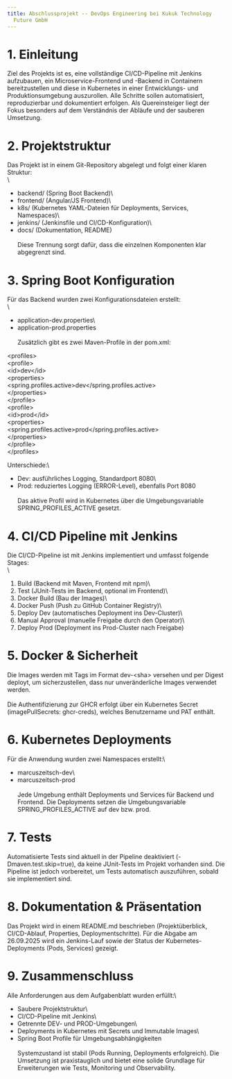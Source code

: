 ```yaml
---
title: Abschlussprojekt -- DevOps Engineering bei Kukuk Technology
  Future GmbH
---
```


# 1. Einleitung

Ziel des Projekts ist es, eine vollständige CI/CD-Pipeline mit Jenkins
aufzubauen, ein Microservice-Frontend und -Backend in Containern
bereitzustellen und diese in Kubernetes in einer Entwicklungs- und
Produktionsumgebung auszurollen. Alle Schritte sollen automatisiert,
reproduzierbar und dokumentiert erfolgen. Als Quereinsteiger liegt der
Fokus besonders auf dem Verständnis der Abläufe und der sauberen
Umsetzung.

# 2. Projektstruktur

Das Projekt ist in einem Git-Repository abgelegt und folgt einer klaren
Struktur:\
\
- backend/ (Spring Boot Backend)\
- frontend/ (Angular/JS Frontend)\
- k8s/ (Kubernetes YAML-Dateien für Deployments, Services, Namespaces)\
- jenkins/ (Jenkinsfile und CI/CD-Konfiguration)\
- docs/ (Dokumentation, README)\
\
Diese Trennung sorgt dafür, dass die einzelnen Komponenten klar
abgegrenzt sind.


# 3. Spring Boot Konfiguration

Für das Backend wurden zwei Konfigurationsdateien erstellt:\
\
- application-dev.properties\
- application-prod.properties\
\
Zusätzlich gibt es zwei Maven-Profile in der pom.xml:

\<profiles\>\
\<profile\>\
\<id\>dev\</id\>\
\<properties\>\
\<spring.profiles.active\>dev\</spring.profiles.active\>\
\</properties\>\
\</profile\>\
\<profile\>\
\<id\>prod\</id\>\
\<properties\>\
\<spring.profiles.active\>prod\</spring.profiles.active\>\
\</properties\>\
\</profile\>\
\</profiles\>

Unterschiede:\
- Dev: ausführliches Logging, Standardport 8080\
- Prod: reduziertes Logging (ERROR-Level), ebenfalls Port 8080\
\
Das aktive Profil wird in Kubernetes über die Umgebungsvariable
SPRING_PROFILES_ACTIVE gesetzt.

# 4. CI/CD Pipeline mit Jenkins

Die CI/CD-Pipeline ist mit Jenkins implementiert und umfasst folgende
Stages:\
\
1. Build (Backend mit Maven, Frontend mit npm)\
2. Test (JUnit-Tests im Backend, optional im Frontend)\
3. Docker Build (Bau der Images)\
4. Docker Push (Push zu GitHub Container Registry)\
5. Deploy Dev (automatisches Deployment ins Dev-Cluster)\
6. Manual Approval (manuelle Freigabe durch den Operator)\
7. Deploy Prod (Deployment ins Prod-Cluster nach Freigabe)


# 5. Docker & Sicherheit

Die Images werden mit Tags im Format dev-\<sha\> versehen und per Digest
deployt, um sicherzustellen, dass nur unveränderliche Images verwendet
werden.\
\
Die Authentifizierung zur GHCR erfolgt über ein Kubernetes Secret
(imagePullSecrets: ghcr-creds), welches Benutzername und PAT enthält.

# 6. Kubernetes Deployments

Für die Anwendung wurden zwei Namespaces erstellt:\
- marcuszeitsch-dev\
- marcuszeitsch-prod\
\
Jede Umgebung enthält Deployments und Services für Backend und Frontend.
Die Deployments setzen die Umgebungsvariable SPRING_PROFILES_ACTIVE auf
dev bzw. prod.


# 7. Tests

Automatisierte Tests sind aktuell in der Pipeline deaktiviert
(-Dmaven.test.skip=true), da keine JUnit-Tests im Projekt vorhanden
sind. Die Pipeline ist jedoch vorbereitet, um Tests automatisch
auszuführen, sobald sie implementiert sind.

# 8. Dokumentation & Präsentation

Das Projekt wird in einem README.md beschrieben (Projektüberblick,
CI/CD-Ablauf, Properties, Deploymentschritte). Für die Abgabe am
26.09.2025 wird ein Jenkins-Lauf sowie der Status der
Kubernetes-Deployments (Pods, Services) gezeigt.

# 9. Zusammenschluss 

Alle Anforderungen aus dem Aufgabenblatt wurden erfüllt:\
- Saubere Projektstruktur\
- CI/CD-Pipeline mit Jenkins\
- Getrennte DEV- und PROD-Umgebungen\
- Deployments in Kubernetes mit Secrets und Immutable Images\
- Spring Boot Profile für Umgebungsabhängigkeiten\
\
Systemzustand ist stabil (Pods Running, Deployments erfolgreich). Die
Umsetzung ist praxistauglich und bietet eine solide Grundlage für
Erweiterungen wie Tests, Monitoring und Observability.
